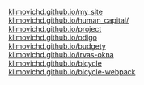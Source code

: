 <a href="klimovichd.github.io/my_site">klimovichd.github.io/my_site</a><br>
<a href="klimovichd.github.io/human capital">klimovichd.github.io/human_capital/</a><br>
<a href="klimovichd.github.io/project">klimovichd.github.io/project</a><br>
<a href="klimovichd.github.io/odigo">klimovichd.github.io/odigo</a><br>
<a href="klimovichd.github.io/budgety">klimovichd.github.io/budgety</a><br>
<a href="klimovichd.github.io/dist">klimovichd.github.io/irvas-okna</a><br>
<a href="klimovichd.github.io/bicycle">klimovichd.github.io/bicycle</a><br>
<a href="klimovichd.github.io/bicycle2">klimovichd.github.io/bicycle-webpack</a><br>

